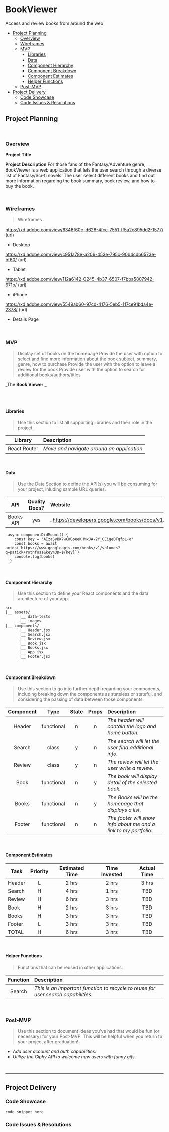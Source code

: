 # BookViewer
Access and review books from around the web

- [Project Planning](#project-planning)
  - [Overview](#overview)
  - [Wireframes](#wireframes)
  - [MVP](#mvp)
    - [Libraries](#libraries)
    - [Data](#data)
    - [Component Hierarchy](#component-hierarchy)
    - [Component Breakdown](#component-breakdown)
    - [Component Estimates](#component-estimates)
    - [Helper Functions](#helper-functions)
  - [Post-MVP](#post-mvp)
- [Project Delivery](#project-delivery)
  - [Code Showcase](#code-showcase)
  - [Code Issues & Resolutions](#code-issues--resolutions)

## Project Planning



<br>

### Overview

**Project Title** 

**Project Description** For those fans of the Fantasy/Adventure genre, BookViewer is a web application that lets the user search through a diverse list of Fantasy/Sci-fi novels.  The user select different books and find out more information regarding the book summary, book review, and how to buy the book._

<br>

### Wireframes

> Wireframes .

https://xd.adobe.com/view/6346f60c-d628-4fcc-7551-ff5a2c895dd2-1577/ (url)

- Desktop

https://xd.adobe.com/view/c951a78e-a206-453e-795c-90b4cdb6573e-bf60/ (url)

- Tablet

https://xd.adobe.com/view/112a6142-0245-4b37-6507-f7bba5807942-671b/ (url)

- iPhone

https://xd.adobe.com/view/5549ab60-97cd-4176-5eb5-117ce91bda4e-2378/ (url)

- Details Page

<br>

### MVP

> Display set of books on the homepage
> Provide the user with option to select and find more information about the book subject, summary, genre, how to purchase
> Provide the user with the option to leave a review for the book
> Provide user with the option to search for additional books/authors/titles

_The **Book Viewer** _

<br>


<br>

#### Libraries

> Use this section to list all supporting libraries and their role in the project.

|     Library      | Description                                |
| :--------------: | :----------------------------------------- |
|   React Router   | _Move and navigate around an application_ |

<br>

#### Data

> Use the Data Section to define the API(s) you will be consuming for your project, inluding sample URL queries.

|    API     | Quality Docs? | Website       | Sample Query                            |
| :--------: | :-----------: | :------------ | :-------------------------------------- |
| Books API |      yes      | _https://developers.google.com/books/docs/v1/getting_started | _https://language.googleapis.com/v1/documents:analyzeEntities?key=API_KEY_ |

```
 async componentDidMount() {
    const key = 'AIzaSyBK7wCWGpeeKHMxJA-2Y_OEigeDTqfpL-o'
    const books = await axios(`https://www.googleapis.com/books/v1/volumes?q=patick+rothfuss&key%3D=${key}`)
    console.log(books)
  }
```

<br>

#### Component Hierarchy

> Use this section to define your React components and the data architecture of your app.

```
src
|__ assets/
      |__ data-tests
      |__ images
|__ components/
      |__ Header.jsx
      |__ Search.jsx
      |__ Review.jsx
      |__ Book.jsx
      |__ Books.jsx
      |__ App.jsx
      |__ Footer.jsx
```

<br>

#### Component Breakdown

> Use this section to go into further depth regarding your components, including breaking down the components as stateless or stateful, and considering the passing of data between those components.

|  Component   |    Type    | State | Props | Description                                                      |
| :----------: | :--------: | :---: | :---: | :--------------------------------------------------------------- |
|    Header    | functional |   n   |   n   | _The header will contain the logo and home button._              |
|  Search      |    class   |   y   |   n   | _The search will let the user find additional info._             |
|   Review     |   class    |   y   |   n   | _The review will let the user write a review._                   |
|   Book       | functional |   n   |   y   | _The book will display detail of the selected book._             |
|   Books      | functional |   n   |   y   | _The Books will be the homepage that displays a list._           |
|    Footer    | functional |   n   |   n   | _The footer will show info about me and a link to my portfolio._ |


<br>

#### Component Estimates

> 
>
> 

| Task                | Priority | Estimated Time | Time Invested | Actual Time |
| ------------------- | :------: | :------------: | :-----------: | :---------: |
|       Header        |    L     |     2 hrs      |     2 hrs     |    3 hrs    |
|       Search        |    H     |     4 hrs      |     1 hrs     |     TBD     |
|       Review        |    H     |     6 hrs      |     3 hrs     |     TBD     |
|        Book         |    H     |     2 hrs      |     3 hrs     |     TBD     |
|        Books        |    H     |     3 hrs      |     3 hrs     |     TBD     |
|       Footer        |    L     |     3 hrs      |     3 hrs     |     TBD     |
|        TOTAL        |    H     |     6 hrs      |     3 hrs     |     TBD     |

<br>

#### Helper Functions

> Functions that can be reused in other applications.

|  Function  | Description                                |
| :--------: | :----------------------------------------- |
| Search | _This is an important function to recycle to reuse for user search capabilities._ |

<br>

### Post-MVP

> Use this section to document ideas you've had that would be fun (or necessary) for your Post-MVP. This will be helpful when you return to your project after graduation!

- _Add user account and auth capabilities._
- _Utilize the Giphy API to welcome new users with funny gifs._

<br>

***

## Project Delivery

### Code Showcase

> 

```
code snippet here
```

### Code Issues & Resolutions

> 
